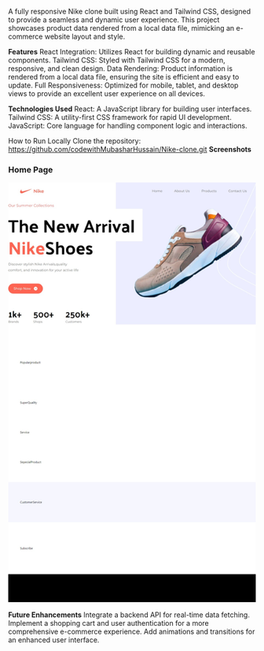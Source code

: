 A fully responsive Nike clone built using React and Tailwind CSS, designed to provide a seamless and dynamic user experience. This project showcases product data rendered from a local data file, mimicking an e-commerce website layout and style.

**Features**
React Integration: Utilizes React for building dynamic and reusable components.
Tailwind CSS: Styled with Tailwind CSS for a modern, responsive, and clean design.
Data Rendering: Product information is rendered from a local data file, ensuring the site is efficient and easy to update.
Full Responsiveness: Optimized for mobile, tablet, and desktop views to provide an excellent user experience on all devices.

**Technologies Used**
React: A JavaScript library for building user interfaces.
Tailwind CSS: A utility-first CSS framework for rapid UI development.
JavaScript: Core language for handling component logic and interactions.

How to Run Locally
Clone the repository:
https://github.com/codewithMubasharHussain/Nike-clone.git
**Screenshots**
### Home Page
![Home Page Screenshot](https://github.com/codewithMubasharHussain/Nike-clone/blob/main/Nike.jpeg)

**Future Enhancements**
Integrate a backend API for real-time data fetching.
Implement a shopping cart and user authentication for a more comprehensive e-commerce experience.
Add animations and transitions for an enhanced user interface.

